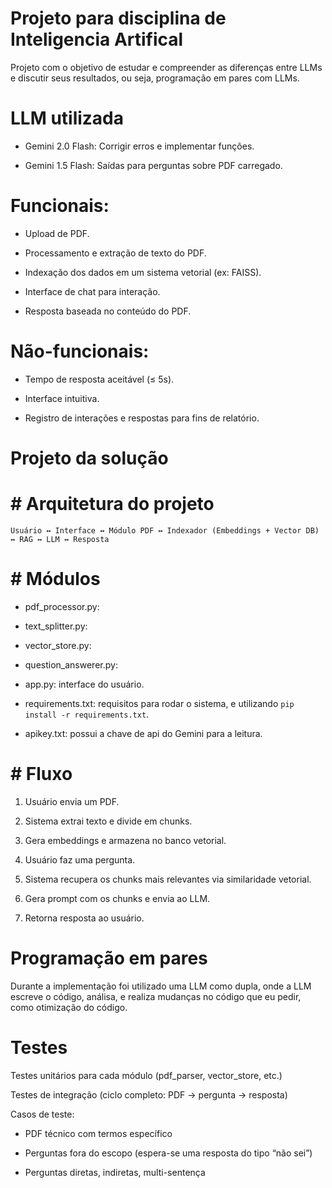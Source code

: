 # Projeto para disciplina de Inteligencia Artifical

Projeto com o objetivo de estudar e compreender as diferenças entre LLMs e discutir seus resultados, ou seja, programação em pares com LLMs.

# LLM utilizada
- Gemini 2.0 Flash: Corrigir erros e implementar funções.

- Gemini 1.5 Flash: Saídas para perguntas sobre PDF carregado.

# Funcionais:
- Upload de PDF.

- Processamento e extração de texto do PDF.

- Indexação dos dados em um sistema vetorial (ex: FAISS).

- Interface de chat para interação.

- Resposta baseada no conteúdo do PDF.

# Não-funcionais:
- Tempo de resposta aceitável (≤ 5s).

- Interface intuitiva.

- Registro de interações e respostas para fins de relatório.

# Projeto da solução

# # Arquitetura do projeto

```
Usuário ↔ Interface ↔ Módulo PDF ↔ Indexador (Embeddings + Vector DB) ↔ RAG ↔ LLM ↔ Resposta
```

# # Módulos 
- pdf_processor.py:

- text_splitter.py:

- vector_store.py:

- question_answerer.py:

- app.py: interface do usuário.

- requirements.txt: requisitos para rodar o sistema, e utilizando `pip install -r requirements.txt`.

- apikey.txt: possui a chave de api do Gemini para a leitura.

# # Fluxo
1. Usuário envia um PDF.

2. Sistema extrai texto e divide em chunks.

3. Gera embeddings e armazena no banco vetorial.

4. Usuário faz uma pergunta.

5. Sistema recupera os chunks mais relevantes via similaridade vetorial.

6. Gera prompt com os chunks e envia ao LLM.

7. Retorna resposta ao usuário.

# Programação em pares

Durante a implementação foi utilizado uma LLM como dupla, onde a LLM escreve o código, análisa, e realiza mudanças no código que eu pedir, como otimização do código.

# Testes
Testes unitários para cada módulo (pdf_parser, vector_store, etc.)

Testes de integração (ciclo completo: PDF → pergunta → resposta)

Casos de teste:

 - PDF técnico com termos específico

 - Perguntas fora do escopo (espera-se uma resposta do tipo “não sei”)

 - Perguntas diretas, indiretas, multi-sentença


